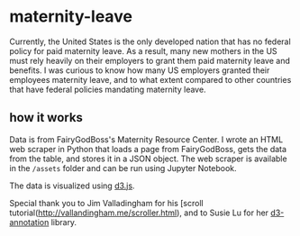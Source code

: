 # maternity-leave
Currently, the United States is the only developed nation that has no federal policy for paid maternity leave. As a result, many new mothers in the US must rely heavily on their employers to grant them paid maternity leave and benefits. I was curious to know how many US employers granted their employees maternity leave, and to what extent compared to other countries that have federal policies mandating maternity leave.

## how it works
Data is from FairyGodBoss's Maternity Resource Center. I wrote an HTML web scraper in Python that loads a page from FairyGodBoss, gets the data from the table, and stores it in a JSON object. The web scraper is available in the `/assets` folder and can be run using Jupyter Notebook.

The data is visualized using [d3.js](https://d3js.org/). 

Special thank you to Jim Valladingham for his [scroll tutorial(http://vallandingham.me/scroller.html), and to Susie Lu for her [d3-annotation](http://d3-annotation.susielu.com/) library.
